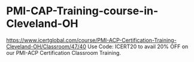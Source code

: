 # PMI-CAP-Training-course-in-Cleveland-OH
https://www.icertglobal.com/course/PMI-ACP-Certification-Training-Cleveland-OH/Classroom/47/40  Use Code: ICERT20 to avail 20% OFF on our PMI-ACP Certification Classroom Training.
